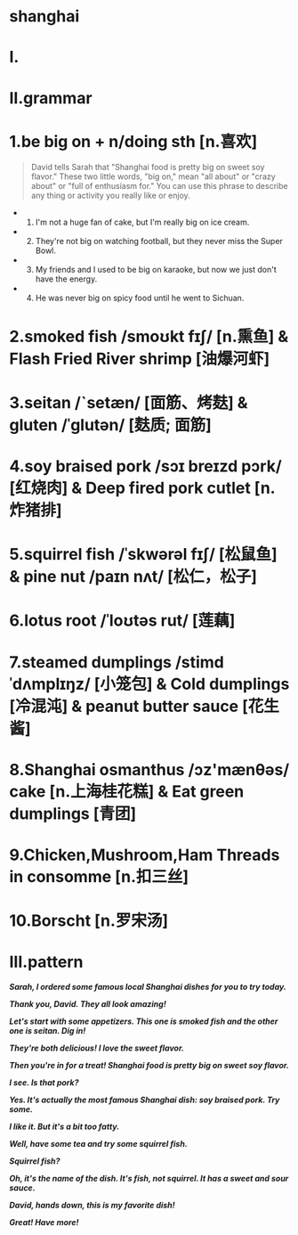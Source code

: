 # shanghai
# I.




# II.grammar
# 1.be big on + n/doing sth [n.喜欢]
>  David tells Sarah that "Shanghai food is pretty big on sweet soy flavor." These two little words, "big on," mean "all about" or "crazy about" or "full of enthusiasm for." You can use this phrase to describe any thing or activity you really like or enjoy.

- 1. I'm not a huge fan of cake, but I'm really big on ice cream.

- 2. They're not big on watching football, but they never miss the Super Bowl.

- 3. My friends and I used to be big on karaoke, but now we just don't have the energy.

- 4. He was never big on spicy food until he went to Sichuan.

# 2.smoked fish /smoʊkt fɪʃ/ [n.熏鱼] & Flash Fried River shrimp [油爆河虾]



# 3.seitan /ˋsetæn/ [面筋、烤麸] & gluten /ˈglutən/ [麸质; 面筋]



# 4.soy braised pork /sɔɪ breɪzd pɔrk/ [红烧肉] & Deep fired pork cutlet [n.炸猪排]



# 5.squirrel fish /ˈskwərəl fɪʃ/ [松鼠鱼] & pine nut /paɪn nʌt/ [松仁，松子]



# 6.lotus root /ˈloʊtəs rut/ [莲藕]



# 7.steamed dumplings /stimd ˈdʌmplɪŋz/ [小笼包] & Cold dumplings [冷混沌] & peanut butter sauce [花生酱]


# 8.Shanghai osmanthus /ɔz'mænθəs/ cake [n.上海桂花糕] & Eat green dumplings [青团]



# 9.Chicken,Mushroom,Ham Threads in consomme [n.扣三丝]


# 10.Borscht [n.罗宋汤]








# III.pattern
***Sarah, I ordered some famous local Shanghai dishes for you to try today.***

***Thank you, David. They all look amazing!***

***Let's start with some appetizers. This one is smoked fish and the other one is seitan. Dig in!***

***They're both delicious! I love the sweet flavor.***

***Then you're in for a treat! Shanghai food is pretty big on sweet soy flavor.***

***I see. Is that pork?***

***Yes. It's actually the most famous Shanghai dish: soy braised pork. Try some.***

***I like it. But it's a bit too fatty.***

***Well, have some tea and try some squirrel fish.***

***Squirrel fish?***

***Oh, it's the name of the dish. It's fish, not squirrel. It has a sweet and sour sauce.***

***David, hands down, this is my favorite dish!***

***Great! Have more!***





